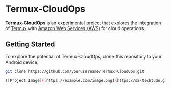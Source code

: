 # Termux-CloudOps

**Termux-CloudOps** is an experimental project that explores the integration of [Termux](https://termux.com/) with [Amazon Web Services (AWS)](https://aws.amazon.com/) for cloud operations.

## Getting Started

To explore the potential of Termux-CloudOps, clone this repository to your Android device:

```bash
git clone https://github.com/yourusername/Termux-CloudOps.git

![Project Image]([https://example.com/image.png](https://s2-techtudo.glbimg.com/_CcG0bC2IxcW4PJCMU-Ew_btThc=/0x0:333x514/984x0/smart/filters:strip_icc()/i.s3.glbimg.com/v1/AUTH_08fbf48bc0524877943fe86e43087e7a/internal_photos/bs/2021/Z/c/soMVVsR2SzCwj8KjbSzg/2012-03-20-androidlinux1.png)https://s2-techtudo.glbimg.com/_CcG0bC2IxcW4PJCMU-Ew_btThc=/0x0:333x514/984x0/smart/filters:strip_icc()/i.s3.glbimg.com/v1/AUTH_08fbf48bc0524877943fe86e43087e7a/internal_photos/bs/2021/Z/c/soMVVsR2SzCwj8KjbSzg/2012-03-20-androidlinux1.png)
